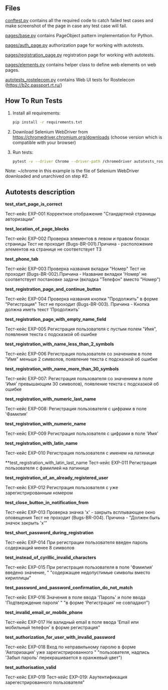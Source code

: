 Files
-----

[conftest.py](conftest.py) contains all the required code to catch failed test cases and make screenshot
of the page in case any test case will fail.

[pages/base.py](pages/base.py) contains PageObject pattern implementation for Python.

[pages/auth_page.py](pages/auth_page.py) authorization page for working with autotests.

[pages/registration_page.py](pages/registration_page.py) registration page for working with autotests.

[pages/elements.py](pages/elements.py) contains helper class to define web elements on web pages.

[autotests_rostelecom.py](autotests_rostelecom.py) contains Web UI tests for Rostelecom (https://b2c.passport.rt.ru/)



How To Run Tests
----------------

1) Install all requirements:

    ```bash
    pip install -r requirements.txt
    ```

2) Download Selenium WebDriver from https://chromedriver.chromium.org/downloads (choose version which is compatible with your browser)

3) Run tests:

    ```bash
    pytest -v --driver Chrome --driver-path /chromedriver autotests_rostelecom.py
    ```

Note:
~/chrome in this example is the file of Selenium WebDriver downloaded and unarchived on step #2.


Autotests description
-----
**test_start_page_is_correct**

Тест-кейс EXP-001 Корректное отображение "Стандартной страницы авторизации"


**test_location_of_page_blocks**

Тест-кейс EXP-002  Проверка элементов в левом и правом блоках страницы
Тест не проходит (Bugs-BR-001).Причина - расположение элементов на странице не соответствует ТЗ


**test_phone_tab**

Тест-кейс EXP-003 Проверка названия вкладки "Номер"
Тест не проходит (Bugs-BR-002).Причина - Название вкладки 'Номер' не соответствует постановке задачи (вкладка "Телефон" вместо "Номер")


**test_registration_page_and_continue_button**

Тест-кейс EXP-004 Проверка названия кнопки "Продолжить" в форме "Регистрация"
Тест не проходит (Bugs-BR-003). Причина - Кнопка должна иметь текст 'Продолжить'


**test_registration_page_with_empty_name_field**

Тест-кейс EXP-005 Регистрация пользователя с пустым полем "Имя", появления текста с подсказкой об ошибке


**test_registration_with_name_less_than_2_symbols**

Тест-кейс EXP-006 Регистрация пользователя со значением в поле "Имя" меньше 2 символов, появление текста с подсказкой об ошибке


**test_registration_with_name_more_than_30_symbols**

Тест-кейс EXP-007: Регистрация пользователя со значением в поле 'Имя' превышающим 30 символов), появление текста с подсказкой об ошибке


**test_registration_with_numeric_last_name**

Тест-кейс EXP-008: Регистрация пользователя с цифрами в поле 'Фамилия'

**test_registration_with_numeric_name**

 Тест-кейс EXP-009 Регистрация пользователя с цифрами в поле 'Имя'


**test_registration_with_latin_name**

Тест-кейс EXP-010  Регистрация пользователя с именем на латинице


**test_registration_with_latin_last_name
Тест-кейс EXP-011 Регистрация пользователя с фамилией на латинице


**test_registration_of_an_already_registered_user**

Тест-кейс EXP-012 Регистрация пользователя с уже зарегистрированным номером


**test_close_button_in_notification_from**

Тест-кейс EXP-013 Проверка значка 'х' - закрыть всплывающее окно оповещения
Тест не проходит (Bugs-BR-004). Причина - "Должен быть значок закрыть 'х'"


**test_short_password_during_registration**

Тест-кейс EXP-014 При регистрации пользователя введен пароль содержащий менее 8 символов


**test_instead_of_cyrillic_invalid_characters**

Тест-кейс EXP-015 При регистрация пользователя в поле 'Фамилия' введено значение, "
              "содержащее недопустимые символы вместо кириллицы"

**test_password_and_password_confirmation_do_not_match**

Тест-кейс EXP-016 Значения в поле ввода 'Пароль' и поле ввода 'Подтверждение пароля' "
              "в форме 'Регистрация' не совпадают")


**test_invalid_email_or_mobile_phone**

Тест-кейс EXP-017 Не валидный email в поле ввода 'Email или мобильный телефон' в форме регистрация"

**test_authorization_for_user_with_invalid_password**

Тест-кейс EXP-018 Вход по неправильному паролю в форме 'Авторизация' уже зарегистрированного "
              "пользователя, надпись 'Забыл пароль' перекрашивается в оранжевый цвет")

**test_authorisation_valid**

Тест-кейс EXP-019 Тест-кейс EXP-019: Ааутентификация зарегестрированного пользователя"








